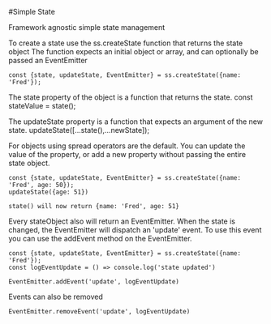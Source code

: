 #Simple State

Framework agnostic simple state management

To create a state use the ss.createState function that returns the state object
The function expects an initial object or array, and can optionally be passed an EventEmitter

    const {state, updateState, EventEmitter} = ss.createState({name: 'Fred'});

The state property of the object is a function that returns the state.
    const stateValue = state();

The updateState property is a function that expects an argument of the new state.
    updateState([...state(),...newState]);

For objects using spread operators are the default. 
You can update the value of the property, or add a new property without passing the entire state object.

    const {state, updateState, EventEmitter} = ss.createState({name: 'Fred', age: 50});
    updateState({age: 51})
        
    state() will now return {name: 'Fred', age: 51}

Every stateObject also will return an EventEmitter. When the state is changed, the EventEmitter will dispatch an 'update' event.
To use this event you can use the addEvent method on the EventEmitter.

    const {state, updateState, EventEmitter} = ss.createState({name: 'Fred'});
    const logEventUpdate = () => console.log('state updated')

    EventEmitter.addEvent('update', logEventUpdate)

Events can also be removed

    EventEmitter.removeEvent('update', logEventUpdate)



